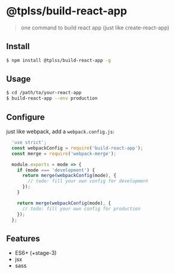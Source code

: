 
# @tplss/build-react-app

> one command to build react app (just like create-react-app)

## Install

```bash
$ npm install @tplss/build-react-app -g
```

## Usage
```bash
$ cd /path/to/your-react-app
$ build-react-app --env production
```

## Configure

just like webpack, add a `webpack.config.js`:

```js
  'use strict';
  const webpackConfig = require('build-react-app');
  const merge = require('webpack-merge');

  module.exports = mode => {
    if (mode === 'development') {
      return merge(webpackConfig(mode), {
        // todo: fill your own config for development
      });
    }

    return merge(webpackConfig(mode), {
      // todo: fill your own config for production
    });
  };
```


## Features

+ ES6+ (+stage-3)
+ jsx
+ sass
